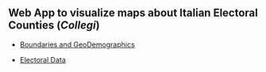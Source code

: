 ## Web App to visualize maps about Italian Electoral Counties (*Collegi*)

 - [Boundaries and GeoDemographics](https://www.istat.it/it/archivio/208278)
 
 - [Electoral Data](https://elezionistorico.interno.gov.it/)
